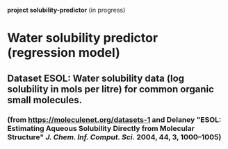 **project solubility-predictor** (in progress)

# Water solubility predictor (regression model)

## Dataset ESOL: Water solubility data (log solubility in mols per litre) for common organic small molecules.

### (from https://moleculenet.org/datasets-1 and Delaney "ESOL:  Estimating Aqueous Solubility Directly from Molecular Structure" *J. Chem. Inf. Comput. Sci.* 2004, **44**, 3, 1000–1005)

